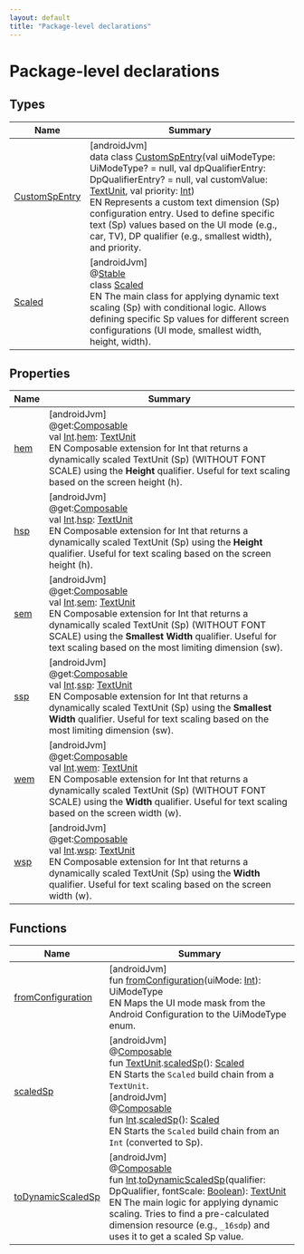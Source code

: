```yaml
---
layout: default
title: "Package-level declarations"
---
```


# Package-level declarations

## Types

| Name | Summary |
|---|---|
| [CustomSpEntry](-custom-sp-entry/index.md) | [androidJvm]<br>data class [CustomSpEntry](-custom-sp-entry/index.md)(val uiModeType: UiModeType? = null, val dpQualifierEntry: DpQualifierEntry? = null, val customValue: [TextUnit](https://developer.android.com/reference/kotlin/androidx/compose/ui/unit/TextUnit.html), val priority: [Int](https://kotlinlang.org/api/core/kotlin-stdlib/kotlin/-int/index.html))<br>EN Represents a custom text dimension (Sp) configuration entry. Used to define specific text (Sp) values based on the UI mode (e.g., car, TV), DP qualifier (e.g., smallest width), and priority. |
| [Scaled](-scaled/index.md) | [androidJvm]<br>@[Stable](https://developer.android.com/reference/kotlin/androidx/compose/runtime/Stable.html)<br>class [Scaled](-scaled/index.md)<br>EN The main class for applying dynamic text scaling (Sp) with conditional logic. Allows defining specific Sp values for different screen configurations (UI mode, smallest width, height, width). |

## Properties

| Name | Summary |
|---|---|
| [hem](hem.md) | [androidJvm]<br>@get:[Composable](https://developer.android.com/reference/kotlin/androidx/compose/runtime/Composable.html)<br>val [Int](https://kotlinlang.org/api/core/kotlin-stdlib/kotlin/-int/index.html).[hem](hem.md): [TextUnit](https://developer.android.com/reference/kotlin/androidx/compose/ui/unit/TextUnit.html)<br>EN Composable extension for Int that returns a dynamically scaled TextUnit (Sp) (WITHOUT FONT SCALE) using the **Height** qualifier. Useful for text scaling based on the screen height (h). |
| [hsp](hsp.md) | [androidJvm]<br>@get:[Composable](https://developer.android.com/reference/kotlin/androidx/compose/runtime/Composable.html)<br>val [Int](https://kotlinlang.org/api/core/kotlin-stdlib/kotlin/-int/index.html).[hsp](hsp.md): [TextUnit](https://developer.android.com/reference/kotlin/androidx/compose/ui/unit/TextUnit.html)<br>EN Composable extension for Int that returns a dynamically scaled TextUnit (Sp) using the **Height** qualifier. Useful for text scaling based on the screen height (h). |
| [sem](sem.md) | [androidJvm]<br>@get:[Composable](https://developer.android.com/reference/kotlin/androidx/compose/runtime/Composable.html)<br>val [Int](https://kotlinlang.org/api/core/kotlin-stdlib/kotlin/-int/index.html).[sem](sem.md): [TextUnit](https://developer.android.com/reference/kotlin/androidx/compose/ui/unit/TextUnit.html)<br>EN Composable extension for Int that returns a dynamically scaled TextUnit (Sp) (WITHOUT FONT SCALE) using the **Smallest Width** qualifier. Useful for text scaling based on the most limiting dimension (sw). |
| [ssp](ssp.md) | [androidJvm]<br>@get:[Composable](https://developer.android.com/reference/kotlin/androidx/compose/runtime/Composable.html)<br>val [Int](https://kotlinlang.org/api/core/kotlin-stdlib/kotlin/-int/index.html).[ssp](ssp.md): [TextUnit](https://developer.android.com/reference/kotlin/androidx/compose/ui/unit/TextUnit.html)<br>EN Composable extension for Int that returns a dynamically scaled TextUnit (Sp) using the **Smallest Width** qualifier. Useful for text scaling based on the most limiting dimension (sw). |
| [wem](wem.md) | [androidJvm]<br>@get:[Composable](https://developer.android.com/reference/kotlin/androidx/compose/runtime/Composable.html)<br>val [Int](https://kotlinlang.org/api/core/kotlin-stdlib/kotlin/-int/index.html).[wem](wem.md): [TextUnit](https://developer.android.com/reference/kotlin/androidx/compose/ui/unit/TextUnit.html)<br>EN Composable extension for Int that returns a dynamically scaled TextUnit (Sp) (WITHOUT FONT SCALE) using the **Width** qualifier. Useful for text scaling based on the screen width (w). |
| [wsp](wsp.md) | [androidJvm]<br>@get:[Composable](https://developer.android.com/reference/kotlin/androidx/compose/runtime/Composable.html)<br>val [Int](https://kotlinlang.org/api/core/kotlin-stdlib/kotlin/-int/index.html).[wsp](wsp.md): [TextUnit](https://developer.android.com/reference/kotlin/androidx/compose/ui/unit/TextUnit.html)<br>EN Composable extension for Int that returns a dynamically scaled TextUnit (Sp) using the **Width** qualifier. Useful for text scaling based on the screen width (w). |

## Functions

| Name | Summary |
|---|---|
| [fromConfiguration](from-configuration.md) | [androidJvm]<br>fun [fromConfiguration](from-configuration.md)(uiMode: [Int](https://kotlinlang.org/api/core/kotlin-stdlib/kotlin/-int/index.html)): UiModeType<br>EN Maps the UI mode mask from the Android Configuration to the UiModeType enum. |
| [scaledSp](scaled-sp.md) | [androidJvm]<br>@[Composable](https://developer.android.com/reference/kotlin/androidx/compose/runtime/Composable.html)<br>fun [TextUnit](https://developer.android.com/reference/kotlin/androidx/compose/ui/unit/TextUnit.html).[scaledSp](scaled-sp.md)(): [Scaled](-scaled/index.md)<br>EN Starts the `Scaled` build chain from a `TextUnit`.<br>[androidJvm]<br>@[Composable](https://developer.android.com/reference/kotlin/androidx/compose/runtime/Composable.html)<br>fun [Int](https://kotlinlang.org/api/core/kotlin-stdlib/kotlin/-int/index.html).[scaledSp](scaled-sp.md)(): [Scaled](-scaled/index.md)<br>EN Starts the `Scaled` build chain from an `Int` (converted to Sp). |
| [toDynamicScaledSp](to-dynamic-scaled-sp.md) | [androidJvm]<br>@[Composable](https://developer.android.com/reference/kotlin/androidx/compose/runtime/Composable.html)<br>fun [Int](https://kotlinlang.org/api/core/kotlin-stdlib/kotlin/-int/index.html).[toDynamicScaledSp](to-dynamic-scaled-sp.md)(qualifier: DpQualifier, fontScale: [Boolean](https://kotlinlang.org/api/core/kotlin-stdlib/kotlin/-boolean/index.html)): [TextUnit](https://developer.android.com/reference/kotlin/androidx/compose/ui/unit/TextUnit.html)<br>EN The main logic for applying dynamic scaling. Tries to find a pre-calculated dimension resource (e.g., `_16sdp`) and uses it to get a scaled Sp value. |